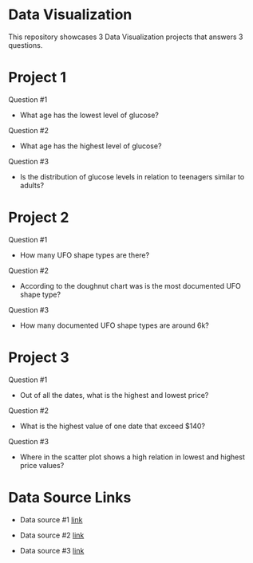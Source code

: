 # Data Visualization

This repository showcases 3 Data Visualization projects that answers 3 questions.

# Project 1

Question #1

- What age has the lowest level of glucose?

Question #2

- What age has the highest level of glucose?

Question #3

- Is the distribution of glucose levels in relation to teenagers similar to adults?

# Project 2

Question #1

- How many UFO shape types are there?

Question #2

- According to the doughnut chart was is the most documented UFO
  shape type?

Question #3

- How many documented UFO shape types are around 6k?

# Project 3

Question #1

- Out of all the dates, what is the highest and lowest price?

Question #2

- What is the highest value of one date that exceed $140?

Question #3

- Where in the scatter plot shows a high relation in lowest and highest price values?

# Data Source Links

- Data source #1 [link](https://www.kaggle.com/datasets/fedesoriano/stroke-prediction-dataset?select=healthcare-dataset-stroke-data.csv)

- Data source #2 [link](https://www.kaggle.com/datasets/NUFORC/ufo-sightings)

- Data source #3 [link](https://www.kaggle.com/datasets/arslanr369/roblox-stock-pricing-2021-2023)
